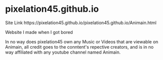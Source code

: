 # pixelation45.github.io
<p>Site Link https://pixelation45.github.io/pixelation45.github.io/Animain.html</p>
<p>Website I made when I got bored</p>
<p>In no way does pixelation45 own any Music or Videos that are viewable on Animain, all credit goes to the conntent's repective creators, and is in no way affiliated with any youtube channel named Animain.</p>
